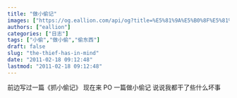 ```yaml
---
title: "做小偷记"
images: ["https://og.eallion.com/api/og?title=%E5%81%9A%E5%B0%8F%E5%81%B7%E8%AE%B0"]
authors: ["eallion"]
categories: ["日志"]
tags: ["小偷","做小偷","偷东西"]
draft: false
slug: "the-thief-has-in-mind"
date: "2011-02-18 09:12:48"
lastmod: "2011-02-18 09:12:48"
---
```


前边写过一篇《抓小偷记》
现在来 PO 一篇做小偷记
说说我都干了些什么坏事
